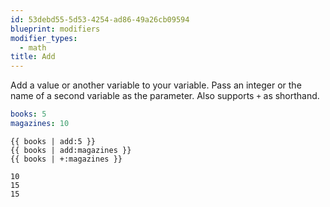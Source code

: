 ```yaml
---
id: 53debd55-5d53-4254-ad86-49a26cb09594
blueprint: modifiers
modifier_types:
  - math
title: Add
---
```

Add a value or another variable to your variable. Pass an integer or the name of a second variable as the parameter. Also supports `+` as shorthand.

``` yaml
books: 5
magazines: 10
```

``` antlers
{{ books | add:5 }}
{{ books | add:magazines }}
{{ books | +:magazines }}
```

```
10
15
15
```

<div data-antlers-run="ksC6fvMwKXaFl2uq"></div>

